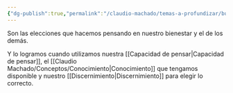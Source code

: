```yaml
---
{"dg-publish":true,"permalink":"/claudio-machado/temas-a-profundizar/buenas-decisiones/"}
---
```


Son las elecciones que hacemos pensando en nuestro bienestar y el de los demás.

Y lo logramos cuando utilizamos nuestra [[Capacidad de pensar\|Capacidad de pensar]], el [[Claudio Machado/Conceptos/Conocimiento\|Conocimiento]] que tengamos disponible y nuestro [[Discernimiento\|Discernimiento]]  para elegir lo correcto.